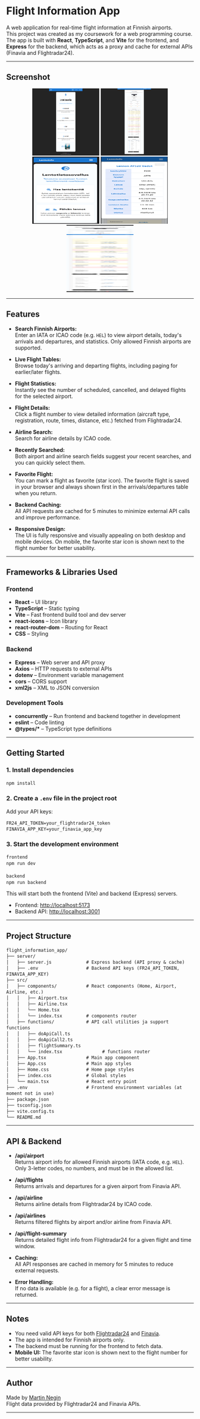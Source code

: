 # Flight Information App

A web application for real-time flight information at Finnish airports.  
This project was created as my coursework for a web programming course.  
The app is built with **React**, **TypeScript**, and **Vite** for the frontend, and **Express** for the backend, which acts as a proxy and cache for external APIs (Finavia and Flightradar24).

---

## Screenshot

<div align="center">
  <a href="img/1.png" target="_blank"><img src="img/1.png" alt="Screenshot 1" width="180" height="180"/></a>
  <a href="img/2.png" target="_blank"><img src="img/2.png" alt="Screenshot 2" width="180" height="180"/></a>
  <a href="img/3.png" target="_blank"><img src="img/3.png" alt="Screenshot 3" width="180" height="180"/></a>
  <a href="img/4.png" target="_blank"><img src="img/4.png" alt="Screenshot 4" width="180" height="180"/></a>
  <a href="img/5.png" target="_blank"><img src="img/5.png" alt="Screenshot 5" width="180" height="180"/></a>
</div>

---

## Features

- **Search Finnish Airports:**  
  Enter an IATA or ICAO code (e.g. `HEL`) to view airport details, today's arrivals and departures, and statistics. Only allowed Finnish airports are supported.

- **Live Flight Tables:**  
  Browse today's arriving and departing flights, including paging for earlier/later flights.

- **Flight Statistics:**  
  Instantly see the number of scheduled, cancelled, and delayed flights for the selected airport.

- **Flight Details:**  
  Click a flight number to view detailed information (aircraft type, registration, route, times, distance, etc.) fetched from Flightradar24.

- **Airline Search:**  
  Search for airline details by ICAO code.

- **Recently Searched:**  
  Both airport and airline search fields suggest your recent searches, and you can quickly select them.

- **Favorite Flight:**  
  You can mark a flight as favorite (star icon). The favorite flight is saved in your browser and always shown first in the arrivals/departures table when you return.

- **Backend Caching:**  
  All API requests are cached for 5 minutes to minimize external API calls and improve performance.

- **Responsive Design:**  
  The UI is fully responsive and visually appealing on both desktop and mobile devices. On mobile, the favorite star icon is shown next to the flight number for better usability.

---

## Frameworks & Libraries Used

### Frontend

- **React** – UI library
- **TypeScript** – Static typing
- **Vite** – Fast frontend build tool and dev server
- **react-icons** – Icon library
- **react-router-dom** – Routing for React
- **CSS** – Styling

### Backend

- **Express** – Web server and API proxy
- **Axios** – HTTP requests to external APIs
- **dotenv** – Environment variable management
- **cors** – CORS support
- **xml2js** – XML to JSON conversion

### Development Tools

- **concurrently** – Run frontend and backend together in development
- **eslint** – Code linting
- **@types/\*** – TypeScript type definitions

---

## Getting Started

### 1. Install dependencies

```bash
npm install
```

### 2. Create a `.env` file in the project root

Add your API keys:

```
FR24_API_TOKEN=your_flightradar24_token
FINAVIA_APP_KEY=your_finavia_app_key
```

### 3. Start the development environment

```bash
frontend 
npm run dev

backend 
npm run backend
```

This will start both the frontend (Vite) and backend (Express) servers.

- Frontend: [http://localhost:5173](http://localhost:5173)
- Backend API: [http://localhost:3001](http://localhost:3001)

---

## Project Structure

```
flight_information_app/
├── server/
│   ├── server.js             # Express backend (API proxy & cache)
│   ├── .env                  # Backend API keys (FR24_API_TOKEN, FINAVIA_APP_KEY)
├── src/
│   ├── components/           # React components (Home, Airport, Airline, etc.)
│   │   ├── Airport.tsx
│   │   ├── Airline.tsx
│   │   └── Home.tsx           
│   │   └── index.tsx         # components router
│   ├── functions/            # API call utilities ja support functions
│   │   ├── doApiCall.ts
│   │   ├── doApiCall2.ts
│   │   ├── flightSummary.ts
│   │   └── index.tsx               # functions router
│   ├── App.tsx               # Main app component
│   ├── App.css               # Main app styles
│   ├── Home.css              # Home page styles
│   ├── index.css             # Global styles
│   └── main.tsx              # React entry point
├── .env                      # Frontend environment variables (at moment not in use)
├── package.json
├── tsconfig.json
├── vite.config.ts
└── README.md
```

---

## API & Backend

- **/api/airport**  
  Returns airport info for allowed Finnish airports (IATA code, e.g. `HEL`).  
  Only 3-letter codes, no numbers, and must be in the allowed list.

- **/api/flights**  
  Returns arrivals and departures for a given airport from Finavia API.

- **/api/airline**  
  Returns airline details from Flightradar24 by ICAO code.

- **/api/airlines**  
  Returns filtered flights by airport and/or airline from Finavia API.

- **/api/flight-summary**  
  Returns detailed flight info from Flightradar24 for a given flight and time window.

- **Caching:**  
  All API responses are cached in memory for 5 minutes to reduce external requests.

- **Error Handling:**  
  If no data is available (e.g. for a flight), a clear error message is returned.

---

## Notes

- You need valid API keys for both [Flightradar24](https://fr24api.flightradar24.com/) and [Finavia](https://apiportal.finavia.fi/).
- The app is intended for Finnish airports only.
- The backend must be running for the frontend to fetch data.
- **Mobile UI:** The favorite star icon is shown next to the flight number for better usability.

---

## Author

Made by [Martin Negin](https://github.com/vem882/flight_information_app)  
Flight data provided by Flightradar24 and Finavia APIs.

---
